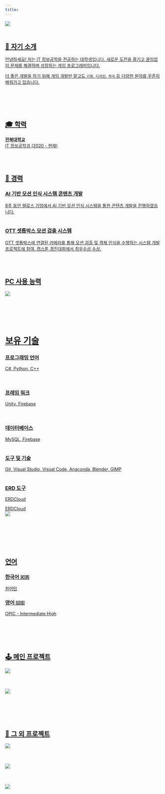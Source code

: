 ```yaml
---
title: 
---
```


<a href="https://kravie403.github.io/projects/main-projects/dungeons/">
    <img src="./assets/media/featured(1).png" style="display: block; margin: 0 auto 50px 0;">  

## 👤 **자기 소개**

안녕하세요! 저는 IT 정보공학을 전공하는 대학생입니다. 새로운 도전을 즐기고 끊임없이 문제를 해결하며 성장하는 게임 프로그래머입니다.  
  
더 좋은 개발을 하기 위해 게임 개발만 말고도 `기획`, `디자인`, `작곡` 등 다양한 분야를 꾸준히 배워가고 있습니다.  

<br><br>
<br><br>

## 🎓 **학력**

**전북대학교**  
IT 정보공학과 (2020 - 현재)
<br><br>
<br><br>

## 💼 **경력**

### **AI 기반 모션 인식 시스템 콘텐츠 개발**  
  8주 동안 텔로스 기업에서 AI 기반 모션 인식 시스템을 통한 콘텐츠 개발을 진행하였습니다.<br><br>

### **OTT 셋톱박스 모션 검출 시스템**  
  OTT 셋톱박스에 연결된 카메라를 통해 모션 검출 및 객체 인식을 수행하는 시스템 개발 프로젝트에 참여. 캡스톤 경진대회에서 최우수상 수상.
<br><br>
<br><br>


## **PC 사용 능력**  

<img src="./content/ko/skillset/soft-skills/featured(2).png" style="display: block; margin: 10px auto 50px 0;">

<br><br>

# **보유 기술**

### **프로그래밍 언어**
C#, Python, C++  
<br><br>

### **프레임 워크**
Unity, Firebase  
<br><br>

### **데이터베이스**
MySQL, Firebase
<br><br>

### **도구 및 기술**
Git, Visual Studio, Visual Code, Anaconda, Blender, GIMP
<br><br>

### **ERD 도구**
ERDCloud  
  

ERDCloud
<a href="https://www.erdcloud.com/d/8FHkuNeQwxYg3hQNJ">
    <img src="./content/ko/skillset/technical-skills/featured(2).png" style="display: block; margin: 0 auto 50px 0;">  
<br><br>

## **언어**  

### 한국어 :kr:

원어민

### 영어 :us:

OPIC - Intermediate High
<br><br>
<br><br>
<br><br>


## 🕹️ **메인 프로젝트**

<a href="https://kravie403.github.io/projects/main-projects/dungeons/">
    <img src="./assets/media/featured(10).png" style="display: block; margin: 0 auto 50px 0;">  
    

<a href="https://kravie403.github.io/projects/main-projects/go-run-jump/">
    <img src="./assets/media/featured(11).png" style="display: block; margin: 0 auto 50px 0;">

<br><br>

## 📖 **그 외 프로젝트**

<a href="https://kravie403.github.io/projects/sub-projects/gone/">
    <img src="./assets/media/featured(12).png" style="display: block; margin: 0 auto 50px 0;">  


<a href="https://kravie403.github.io/projects/sub-projects/cafe-beyond-the-university/">
    <img src="./assets/media/featured(13).png" style="display: block; margin: 0 auto 50px 0;">  


<a href="https://kravie403.github.io/projects/sub-projects/motion-detection-object-recognition/">
    <img src="./assets/media/featured(14).png" style="display: block; margin: 0 auto 50px 0;">  
<br><br>
<br><br>